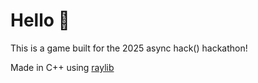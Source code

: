 # Hello 👋

This is a game built for the 2025 async hack() hackathon!

Made in C++ using [raylib](https://www.raylib.com/)